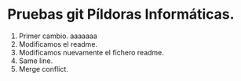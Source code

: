 # Pruebas git Píldoras Informáticas.

1. Primer cambio. aaaaaaa
2. Modificamos el readme.
3. Modificamos nuevamente el fichero readme.
4. Same line.
4. Merge conflict.

